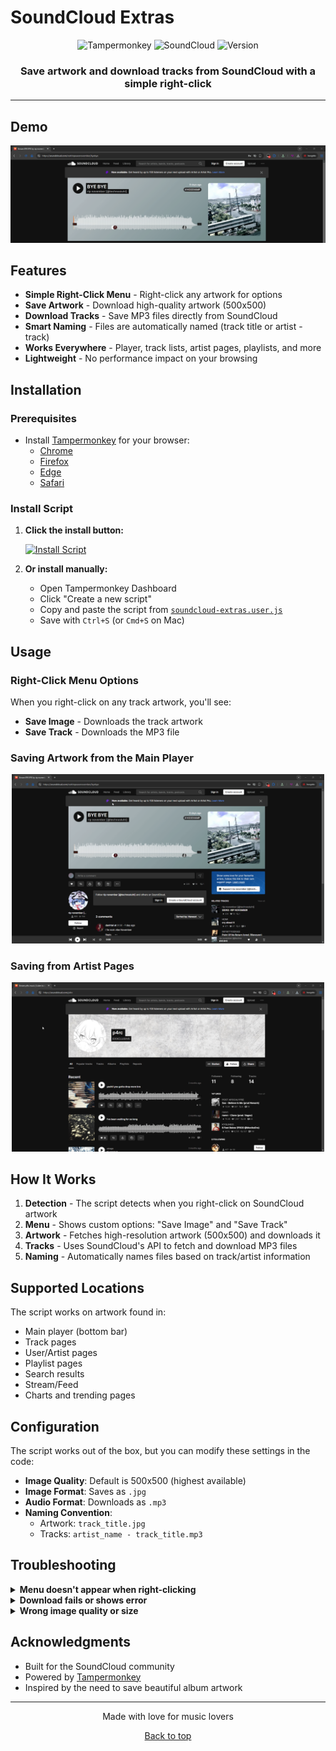 # SoundCloud Extras

<div align="center">
  <img src="https://img.shields.io/badge/Tampermonkey-Script-blue?style=for-the-badge&logo=tampermonkey" alt="Tampermonkey">
  <img src="https://img.shields.io/badge/SoundCloud-Extras-orange?style=for-the-badge&logo=soundcloud" alt="SoundCloud">
  <img src="https://img.shields.io/badge/Version-1.0-green?style=for-the-badge" alt="Version">
</div>

<div align="center">
  <h3>Save artwork and download tracks from SoundCloud with a simple right-click</h3>
</div>

---

## Demo

<div align="center">
  <img src="demo.gif" alt="Demo GIF" width="600">
</div>

## Features

- **Simple Right-Click Menu** - Right-click any artwork for options
- **Save Artwork** - Download high-quality artwork (500x500)
- **Download Tracks** - Save MP3 files directly from SoundCloud
- **Smart Naming** - Files are automatically named (track title or artist - track)
- **Works Everywhere** - Player, track lists, artist pages, playlists, and more
- **Lightweight** - No performance impact on your browsing

## Installation

### Prerequisites
- Install [Tampermonkey](https://www.tampermonkey.net/) for your browser:
  - [Chrome](https://chrome.google.com/webstore/detail/tampermonkey/dhdgffkkebhmkfjojejmpbldmpobfkfo)
  - [Firefox](https://addons.mozilla.org/en-US/firefox/addon/tampermonkey/)
  - [Edge](https://microsoftedge.microsoft.com/addons/detail/tampermonkey/iikmkjmpaadaobahmlepeloendndfphd)
  - [Safari](https://apps.apple.com/us/app/tampermonkey/id1482490089)

### Install Script

1. **Click the install button:**
   
   [![Install Script](https://img.shields.io/badge/Install-Script-success?style=for-the-badge)](https://raw.githubusercontent.com/yourusername/save-artwork/main/soundcloud-extras.user.js)

2. **Or install manually:**
   - Open Tampermonkey Dashboard
   - Click "Create a new script"
   - Copy and paste the script from [`soundcloud-extras.user.js`](soundcloud-extras.user.js)
   - Save with `Ctrl+S` (or `Cmd+S` on Mac)

## Usage

### Right-Click Menu Options

When you right-click on any track artwork, you'll see:
- **Save Image** - Downloads the track artwork
- **Save Track** - Downloads the MP3 file

### Saving Artwork from the Main Player

<div align="center">
  <img src="player-example.gif" alt="Player Example" width="500">
</div>

### Saving from Artist Pages

<div align="center">
  <img src="artist-example.gif" alt="Artist Page Example" width="500">
</div>

## How It Works

1. **Detection** - The script detects when you right-click on SoundCloud artwork
2. **Menu** - Shows custom options: "Save Image" and "Save Track"
3. **Artwork** - Fetches high-resolution artwork (500x500) and downloads it
4. **Tracks** - Uses SoundCloud's API to fetch and download MP3 files
5. **Naming** - Automatically names files based on track/artist information

## Supported Locations

The script works on artwork found in:

- Main player (bottom bar)
- Track pages
- User/Artist pages
- Playlist pages
- Search results
- Stream/Feed
- Charts and trending pages

## Configuration

The script works out of the box, but you can modify these settings in the code:

- **Image Quality**: Default is 500x500 (highest available)
- **Image Format**: Saves as `.jpg`
- **Audio Format**: Downloads as `.mp3`
- **Naming Convention**: 
  - Artwork: `track_title.jpg`
  - Tracks: `artist_name - track_title.mp3`

## Troubleshooting

<details>
<summary><b>Menu doesn't appear when right-clicking</b></summary>

- Make sure Tampermonkey is enabled
- Check that the script is active (should have a green dot in Tampermonkey)
- Refresh the SoundCloud page
- Make sure you're clicking directly on the artwork image
</details>

<details>
<summary><b>Download fails or shows error</b></summary>

- Check your browser's download settings
- Make sure you have permission to save files
- Try disabling other extensions that might interfere
- Check browser console for specific error messages
</details>

<details>
<summary><b>Wrong image quality or size</b></summary>

- The script automatically fetches the 500x500 version
- If the track only has lower quality artwork, that's what will be saved
- Original upload quality varies by artist/track
</details>

## Acknowledgments

- Built for the SoundCloud community
- Powered by [Tampermonkey](https://www.tampermonkey.net/)
- Inspired by the need to save beautiful album artwork

---

<div align="center">
  <p>Made with love for music lovers</p>
  <p>
    <a href="#soundcloud-extras">Back to top</a>
  </p>
</div>